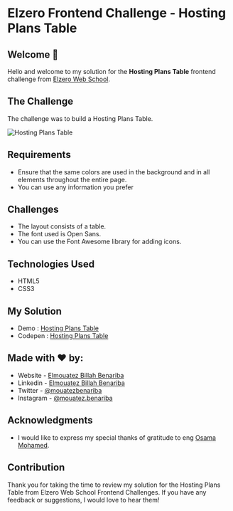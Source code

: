 # Elzero Frontend Challenge - Hosting Plans Table

## Welcome 👋

Hello and welcome to my solution for the **Hosting Plans Table** frontend challenge from [Elzero Web School](https://elzero.org/category/challenges/front-end-challenges/).

## The Challenge

The challenge was to build a Hosting Plans Table.

![Hosting Plans Table](https://elzero.org/wp-content/uploads/2020/05/task-create-pricing-plans.png)

## Requirements

- Ensure that the same colors are used in the background and in all elements throughout the entire page.
- You can use any information you prefer

## Challenges

- The layout consists of a table.
- The font used is Open Sans.
- You can use the Font Awesome library for adding icons.

## Technologies Used

- HTML5
- CSS3

## My Solution

- Demo : [Hosting Plans Table](https://mouatezbenariba.github.io/Elzero-Frontend-Challenges/colored-boxes/)
- Codepen : [Hosting Plans Table](https://codepen.io/mouatezbenariba/pen/wvQqZzo)

## Made with ❤ by:

- Website - [Elmouatez Billah Benariba](https://www.mouatezbenariba.me/)
- Linkedin - [Elmouatez Billah Benariba](https://www.linkedin.com/in/mouatezbenariba/)
- Twitter - [@mouatezbenariba](https://twitter.com/mouatezbenariba)
- Instagram - [@mouatez.benariba](https://www.instagram.com/mouatez.benariba/)

## Acknowledgments

- I would like to express my special thanks of gratitude to eng [Osama Mohamed](https://github.com/OsamaElzero).

## Contribution

Thank you for taking the time to review my solution for the Hosting Plans Table from Elzero Web School Frontend Challenges. If you have any feedback or suggestions, I would love to hear them!
